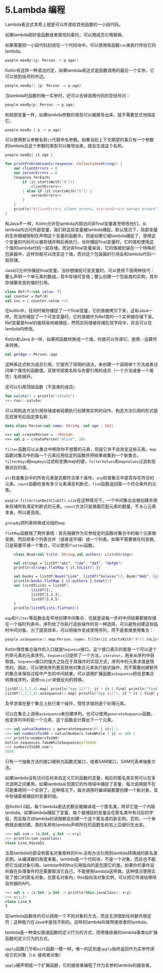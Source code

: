 # 5.Lambda 编程

Lambda表达式本质上就是可以传递给其他函数的一小段代码。

如果lambda刚好是函数或者属性的委托，可以用成员引用替换。

如果需要把一小段代码封闭在一个代码块中，可以使用库函数``run``来执行传给它的lambda。

```kotlin
people.maxBy({p: Person -> p.age})
```

Kotlin有这样一种语法约定，如果lambda表达式是函数调用的最后一个实参，它可以放到括号的外边。

```kotlin
people.maxBy() {p: Person -> p.age}
```

当lambda时函数的唯一实参时，还可以去掉调用代码的空括号对：

```kotlin
people.maxBy{p: Person -> p.age}
```

和局部变量一样，如果lambda参数的类型可以被推导出来，就不需要显式地指定它。

```kotlin
people.maxBy { p -> p.age}
```

可以使用默认参数名称``it``代替命名参数。如果当前上下文期望的事只有一个参数的lambda且这个参数的类型可以推导出来，就会生成这个名称。

```kotlin
people.maxBy{ it.age }
```

```kotlin
fun printProblemCounts(response: Collection<String>) {
    var clientErrors = 0
    var serverErrors = 0
    response.forEach{
        if (it.startsWith("4")){
            clientErrors++
        } else if (it.startsWith("5")) {
            serverErrors++
        }
    }
    println("$clientErrors client errors, $serverErrors server errors")
}
```

和Java不一样，Kotlin允许在lambda内部访问非final变量甚至修改他们。从lambda内访问外部变量，我们称这些变量被lambda捕捉。默认情况下，局部变量的生命期被限制在声明这个变量的函数中。但是如果它被lambda捕捉了，使用这个变量的代码可以被存储并稍后再执行。当你捕捉final变量时，它的值和使用这个值的lambda代码一起存储。而对非final变量来说，它的值被封装在一个特殊的包装器中，这样你就可以改变这个值，而对这个包装器的引用会和lambda代码一起存储。

Java只允许你捕捉final变量。当你想捕捉可变变量时，可以使用下面两种技巧：要么声明一个单元素的数组，其中存储可变值；要么创建一个包装类的实例，其中存储要改变的值的引用。

```kotlin
class Ref<T>(val value: T)
val counter = Ref(0)
val inc = { counter.value ++}
```

在kotlin中，任何时候你捕捉了一个final变量，它的值被拷贝下来，这和Java一样。而当你捕捉了一个可变变量时，它的值被作为Ref类的一个实例被存储下来。Ref变量是final的能轻易地被捕捉，然而实际值被存储在其字段中，并且可以在lambda内修改。

Kotlin和Java 8一样，如果把函数转换成一个值，你就可以传递它。使用``::``运算符来转换。

```kotlin
val getAge = Person::age
```

这种表达式称为成员引用，它提供了简明的语法，来创建一个调用单个方法或者访问单个属性的函数值。双冒号把类名称与你要引用的成员（一个方法或者一个属性）名称隔开。

还可以引用顶层函数（不是类的成员）

```kotlin
fun salute() = println("salute")
>>> run(::salute)
```

可以用构造方法引用存储或者延期执行创建类实例的动作。构造方法引用的形式是在双冒号后指定类名称：

```kotlin
data class Person(val name: String, val age : Int)

>>> val createPerson = ::Person
>>> val p = createPerson("Alice", 28)
```

``filter``函数可以从集合中移除你不想要的元素，但是它并不会改变这些元素。``map``函数对集合中的每一个元素应用给定的函数并把结果收集到一个新集合。``filterKeys``和``mapKeys``过滤和变换map的键，``filterValues``和``mapValues``过滤和变换对应的值。

``all``检查集合中的所有元素是否都符合某个条件。``any``检查集合中是否存在符合的元素。``count``函数检查有多少元素满足判断式，``find``函数返回第一个符合条件的元素。

``people.filter(canBeInClub27).size``在这种情况下，一个中间集合会被创建并用来存储所有满足判断式的元素。``count``方法只是跟着匹配元素的数量，不关心元素本身，所以更高效。

``groupBy``把列表转换成分组的``map``

``flatMap``函数做了两件事情：首先根据作为实参给定的函数对集合中的每个元素做变换，然后把多个列表合并（或者说平铺）成一个列表。如果不需要做任何变换，只是需要平铺一个集合，可以使用``flatten``函数。 

```kotlin
    class Book(val title: String,val authors: List<String>)

    val strings = listOf("abc", "cde", "def", "defgh")
    println(strings.flatMap { it.toList() })

    val books = listOf(Book("Link", listOf("Solarex")), Book("Web", listOf("Solarex", "flyfire")), Book("Java", listOf("flyfire")))
    println(books.flatMap { it.authors }.toSet())
    var listOfLists = listOf(
            listOf(1),
            listOf(1,2,3),
            listOf(3,4,5)
    )
    println(listOfLists.flatten())
```

``map``和``filter``等函数会及早地创建中间集合，也就是说每一步的中间结果都被存储在一个临时列表中。序列给了你执行这些操作的另一种选择，可以避免创建这些临时中间对象。为了提高效率，可以把操作变成使用序列，而不是直接使用集合：

```kotlin
people.asSequence().map(Person::name).filter{it.startsWith("A")}.toList()
```

Kotlin惰性集合操作的入口就是``Sequence``接口，这个接口表示的就是一个可以逐个列举元素的元素序列。``Sequence``只提供了一个方法，``iterator``，用来从序列中获取值。``Sequence``接口的强大之处在于其操作的实现方式，序列中的元素求值是惰性的。因此，可以使用序列更高效地对集合元素执行链式操作，而不需要创建额外的集合来保存过程中产生的中间结果。可以调用扩展函数``asSequence``把任意集合转换成序列，调用``toList``来做反向的转换。

```kotlin
listOf(1,2,3,4).map{ println("map $it"); it * it }.find{ println("find $it"); it > 3 }
listOf(1,2,3,4).asSequence().map{ println("map $it"); it * it }.find{ println("find $it"); it > 3 }
```

及早求值在整个集合上执行某个操作，惰性求值则逐个处理元素。

可以在集合上调用``asSequence``来创建序列，也可以使用``generateSequence``函数。给定序列中的前一个元素，这个函数会计算出下一个元素。

```kotlin
>>> val natualNumbers = generateSequence(0) { it+1 }
>>> val numbersTo100 = natualNumbers.takeWhile { it <= 100 }
>>> println(numbersTo100)
kotlin.sequences.TakeWhileSequence@af3b0db
>>> numbersTo100.sum()
5050
```

只有一个抽象方法的接口被称为函数式接口，或者SAM接口，SAM代表单抽象方法。

如果lambda没有访问任何来自定义它的函数的变量，相应的匿名类实例可以在多次调用之间重用。如果lambda从包围它的作用域中捕捉了变量，每次调用就不在可能重用同一个实例了。这种情况下，每次调用时编译器都要创建一个新对象，其中存储着被捕捉的变量的值。

自Kotlin1.0起，每个lambda表达式都会被编译成一个匿名类，除非它是一个内联lambda。如果lambda捕捉了变量，每个被捕捉的变量会在匿名类中有对应的字段，而且每次对lambda的调用都会创建一个这个匿名类的新实例。否则，一个单例就会被创建。类的名称有lambda声明所在的函数名称加上后缀衍生出来。

```kotlin
>>> val sum = {x:Int, y:Int -> x+y}
>>> println(sum.javaClass)
class Line_6$sum$1
```

注意lambda内部没有匿名对象那样的this:没有办法引用到lambda转换成的匿名类实例。从编译器的角度来看，lambda是一个代码块，不是一个对象，而且也不能把它当成对象引用。lambda中的this引用指向的是包围它的类。如果你的事件监听器在处理事件时还需要取消它自己，不能使用lambda这样做。这种情况使用实现了接口的匿名对象。在匿名对象内，this指向该对象实例，可以把它传递给移除监听器的API。


```kotlin
>>> val s = {x:Int, y:Int -> println(this.javaClass); x+y}
>>> s(1,2)
class Line_8
3
```

在lambda函数体内可以调用一个不同对象的方法，而且无须借助任何额外限定符；这种能力在Java中是找不到的。这样的lambda叫做带接收者的lambda。

lambda是一种类似普通函数的定义行为的方式，而带接收者的lambda事类似扩展函数的定义行为的方式。

``apply``函数几乎和``with``函数一模一样，唯一的区别是``apply``始终返回作为实参传递给它的对象（i.e. 接收者对象）

``apply``被声明成一个扩展函数，它的接收者编程了作为实参的lambda的接收者。

